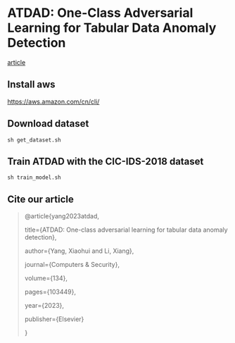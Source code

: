 ATDAD: One-Class Adversarial Learning for Tabular Data Anomaly Detection
=====
[article](https://www.sciencedirect.com/science/article/pii/S0167404823003590)

Install aws
-----
https://aws.amazon.com/cn/cli/

Download dataset
---
`sh get_dataset.sh`

Train ATDAD with the CIC-IDS-2018 dataset
---
`sh train_model.sh`

Cite our article
---
> @article{yang2023atdad,
> 
> title={ATDAD: One-class adversarial learning for tabular data anomaly detection},
> 
> author={Yang, Xiaohui and Li, Xiang},
> 
> journal={Computers \& Security},
> 
> volume={134},
>
> pages={103449},
>
> year={2023},
>
> publisher={Elsevier}
> 
> }

